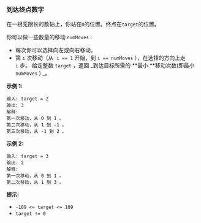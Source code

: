 ### 到达终点数字 ###
在一根无限长的数轴上，你站在`0`的位置。终点在`target`的位置。

你可以做一些数量的移动 `numMoves` :

* 每次你可以选择向左或向右移动。
* 第 `i` 次移动（从  `i == 1` 开始，到 `i == numMoves` ），在选择的方向上走 `i` 步。
给定整数 `target` ，返回 _到达目标所需的 **最小 **移动次数(即最小 `numMoves` ) _。



**示例 1:**

```
输入: target = 2
输出: 3
解释:
第一次移动，从 0 到 1 。
第二次移动，从 1 到 -1 。
第三次移动，从 -1 到 2 。
```

**示例 2:**

```
输入: target = 3
输出: 2
解释:
第一次移动，从 0 到 1 。
第二次移动，从 1 到 3 。
```



**提示:**

* `-109 <= target <= 109`
* `target != 0`

